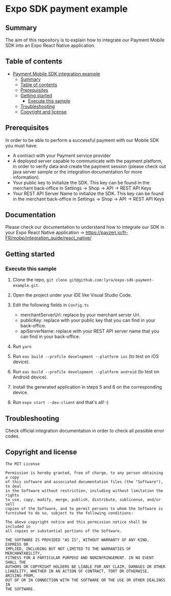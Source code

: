 # Expo SDK payment example

## Summary

The aim of this repository is to explain how to integrate our Payment Mobile SDK into an Expo React Native application.

## Table of contents

- [Payment Mobile SDK integration example](#expo-sdk-payment-example)
  - [Summary](#summary)
  - [Table of contents](#table-of-contents)
  - [Prerequisites](#prerequisites)
  - [Getting started](#getting-started)
    - [Execute this sample](#execute-this-sample)
  - [Troubleshooting](#troubleshooting)
  - [Copyright and license](#copyright-and-license)

## Prerequisites

In order to be able to perform a successful payment with our Mobile SDK you must have:

- A contract with your Payment service provider
- A deployed server capable to communicate with the payment platform, in order to verify data and create the payment session (please check out java server sample or the integration documentation for more information).
- Your public key to initialize the SDK. This key can be found in the merchant back-office in Settings -> Shop -> API -> REST API Keys
- Your REST API Server Name to initialize the SDK. This key can be found in the merchant back-office in Settings -> Shop -> API -> REST API Keys

## Documentation

Please check our documentation to understand how to integrate our SDK in your Expo React Native application -> https://payzen.io/fr-FR/mobp/integration_guide/react_native/

## Getting started

### Execute this sample

1. Clone the repo, `git clone git@github.com:lyra/expo-sdk-payment-example.git`.

2. Open the project under your IDE like Visual Studio Code.

3. Edit the following fields in `Config.ts`

   - merchantServerUrl: replace by your merchant server Url.
   - publicKey: replace with your public key that you can find in your back-office.
   - apiServerName: replace with your REST API server name that you can find in your back-office.

4. Run `yarn`
5. Run `eas build --profile development --platform ios` (to test on iOS device).
6. Run `eas build --profile development --platform android` (to test on Android device).
7. Install the generated application in steps 5 and 6 on the corresponding device.

6. Run `expo start --dev-client` and that's all! :)


## Troubleshooting

Check official integration documentation in order to check all possible error codes.

## Copyright and license

    The MIT License

    Permission is hereby granted, free of charge, to any person obtaining a copy
    of this software and associated documentation files (the "Software"), to deal
    in the Software without restriction, including without limitation the rights
    to use, copy, modify, merge, publish, distribute, sublicense, and/or sell
    copies of the Software, and to permit persons to whom the Software is
    furnished to do so, subject to the following conditions:

    The above copyright notice and this permission notice shall be included in
    all copies or substantial portions of the Software.

    THE SOFTWARE IS PROVIDED "AS IS", WITHOUT WARRANTY OF ANY KIND, EXPRESS OR
    IMPLIED, INCLUDING BUT NOT LIMITED TO THE WARRANTIES OF MERCHANTABILITY,
    FITNESS FOR A PARTICULAR PURPOSE AND NONINFRINGEMENT. IN NO EVENT SHALL THE
    AUTHORS OR COPYRIGHT HOLDERS BE LIABLE FOR ANY CLAIM, DAMAGES OR OTHER
    LIABILITY, WHETHER IN AN ACTION OF CONTRACT, TORT OR OTHERWISE, ARISING FROM,
    OUT OF OR IN CONNECTION WITH THE SOFTWARE OR THE USE OR OTHER DEALINGS IN
    THE SOFTWARE.

